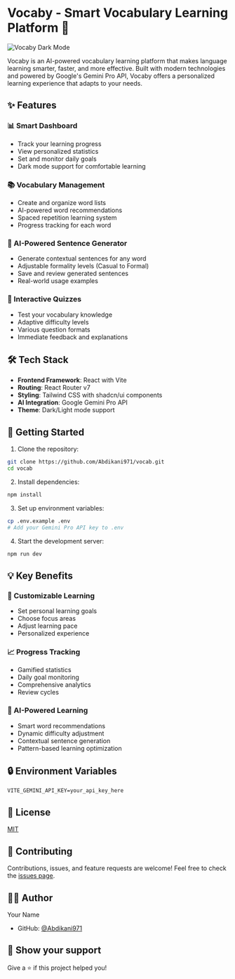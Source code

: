 # Vocaby - Smart Vocabulary Learning Platform 🚀

![Vocaby Dark Mode](https://github.com/user-attachments/assets/1e4d3efd-e743-4093-bd58-3b61da8b1cc7)

Vocaby is an AI-powered vocabulary learning platform that makes language learning smarter, faster, and more effective. Built with modern technologies and powered by Google's Gemini Pro API, Vocaby offers a personalized learning experience that adapts to your needs.

## ✨ Features

### 📊 Smart Dashboard
- Track your learning progress
- View personalized statistics
- Set and monitor daily goals
- Dark mode support for comfortable learning

### 📚 Vocabulary Management
- Create and organize word lists
- AI-powered word recommendations
- Spaced repetition learning system
- Progress tracking for each word

### 🤖 AI-Powered Sentence Generator
- Generate contextual sentences for any word
- Adjustable formality levels (Casual to Formal)
- Save and review generated sentences
- Real-world usage examples

### 📝 Interactive Quizzes
- Test your vocabulary knowledge
- Adaptive difficulty levels
- Various question formats
- Immediate feedback and explanations

## 🛠️ Tech Stack

- **Frontend Framework**: React with Vite
- **Routing**: React Router v7
- **Styling**: Tailwind CSS with shadcn/ui components
- **AI Integration**: Google Gemini Pro API
- **Theme**: Dark/Light mode support

## 🚀 Getting Started

1. Clone the repository:
```bash
git clone https://github.com/Abdikani971/vocab.git
cd vocab
```

2. Install dependencies:
```bash
npm install
```

3. Set up environment variables:
```bash
cp .env.example .env
# Add your Gemini Pro API key to .env
```

4. Start the development server:
```bash
npm run dev
```

## 💡 Key Benefits

### 🎯 Customizable Learning
- Set personal learning goals
- Choose focus areas
- Adjust learning pace
- Personalized experience

### 📈 Progress Tracking
- Gamified statistics
- Daily goal monitoring
- Comprehensive analytics
- Review cycles

### 🤖 AI-Powered Learning
- Smart word recommendations
- Dynamic difficulty adjustment
- Contextual sentence generation
- Pattern-based learning optimization

## 🔒 Environment Variables

```env
VITE_GEMINI_API_KEY=your_api_key_here
```

## 📝 License

[MIT](LICENSE)

## 🤝 Contributing

Contributions, issues, and feature requests are welcome! Feel free to check the [issues page](https://github.com/Abdikani971/vocab/issues).

## 👨‍💻 Author

Your Name
- GitHub: [@Abdikani971](https://github.com/Abdikani971)

## 🌟 Show your support

Give a ⭐️ if this project helped you!
